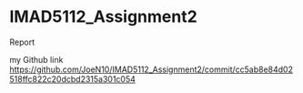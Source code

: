# IMAD5112_Assignment2

Report 

my Github link
https://github.com/JoeN10/IMAD5112_Assignment2/commit/cc5ab8e84d02518ffc822c20dcbd2315a301c054 
